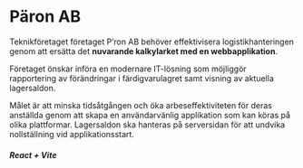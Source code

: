 # Päron AB

Teknikföretaget företaget P’ron AB behöver effektivisera logistikhanteringen genom att ersätta det **nuvarande kalkylarket med en webbapplikation**.

Företaget önskar införa en modernare IT-lösning som möjliggör rapportering av förändringar i färdigvarulagret samt visning av aktuella lagersaldon.

Målet är att minska tidsåtgången och öka arbeseffektiviteten för deras anställda genom att skapa en användarvänlig applikation som kan köras på olika plattformar. Lagersaldon ska hanteras på serversidan för att undvika nollställning vid applikationsstart.

##### React + Vite
